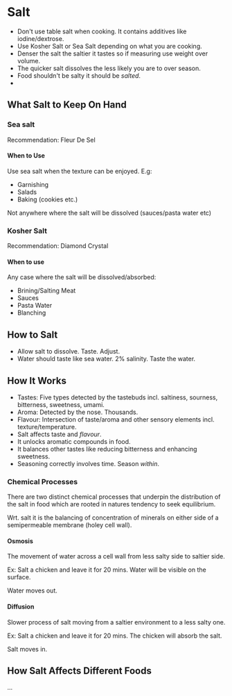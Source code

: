 # Salt

- Don't use table salt when cooking. It contains additives like iodine/dextrose.
- Use Kosher Salt or Sea Salt depending on what you are cooking.
- Denser the salt the saltier it tastes so if measuring use weight over volume.
- The quicker salt dissolves the less likely you are to over season.
- Food shouldn't be salty it should be *salted*.
-
## What Salt to Keep On Hand

### Sea salt

Recommendation: Fleur De Sel

#### When to Use

Use sea salt when the texture can be enjoyed. E.g:

- Garnishing
- Salads
- Baking (cookies etc.)

Not anywhere where the salt will be dissolved (sauces/pasta water etc)

### Kosher Salt

Recommendation: Diamond Crystal

#### When to use

Any case where the salt will be dissolved/absorbed:

- Brining/Salting Meat
- Sauces
- Pasta Water
- Blanching

## How to Salt

- Allow salt to dissolve. Taste. Adjust.
- Water should taste like sea water. 2% salinity. Taste the water.

## How It Works

- Tastes: Five types detected by the tastebuds incl. saltiness, sourness, bitterness, sweetness, umami.
- Aroma: Detected by the nose. Thousands.
- Flavour: Intersection of taste/aroma and other sensory elements incl.
texture/temperature.
- Salt affects taste and *flavour*.
- It unlocks aromatic compounds in food.
- It balances other tastes like reducing bitterness and enhancing sweetness.
- Seasoning correctly involves time. Season *within*.

### Chemical Processes

There are two distinct chemical processes that underpin the distribution of the
salt in food which are rooted in natures tendency to seek equilibrium.

Wrt. salt it is the balancing of concentration of minerals on either side of a
semipermeable membrane (holey cell wall).

#### Osmosis

The movement of water across a cell wall from less salty side to saltier side.

Ex: Salt a chicken and leave it for 20 mins. Water will be visible on the
surface.

Water moves out.

#### Diffusion

Slower process of salt moving from a saltier environment to a
less salty one.

Ex: Salt a chicken and leave it for 20 mins. The chicken will absorb the salt.

Salt moves in.

## How Salt Affects Different Foods

...
